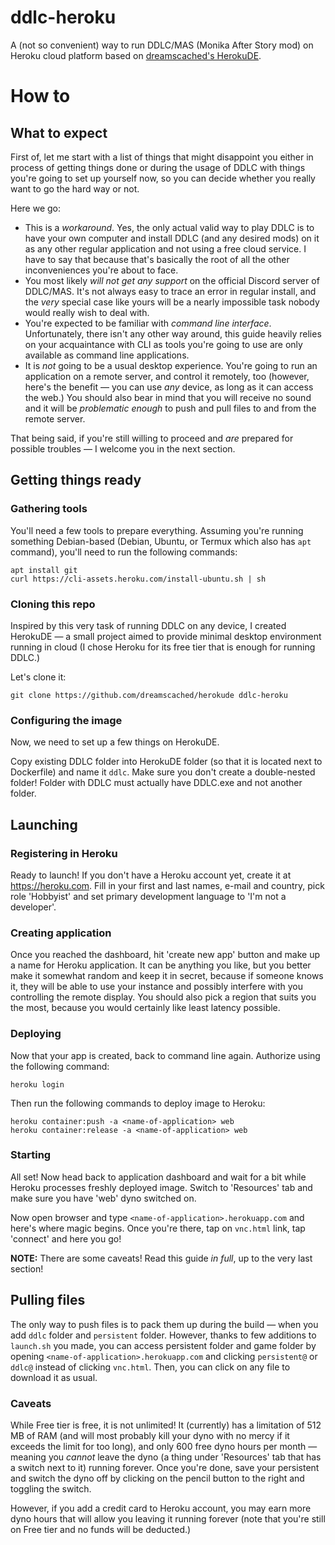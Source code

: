 # ddlc-heroku               

A (not so convenient) way to run DDLC/MAS (Monika After Story mod) on Heroku cloud platform based on
[dreamscached's HerokuDE](https://github.com/dreamscached/herokude).

# How to

## What to expect

First of, let me start with a list of things that might disappoint you either in process of getting things done or
during the usage of DDLC with things you're going to set up yourself now, so you can decide whether you really
want to go the hard way or not.

Here we go:

* This is a *workaround*. Yes, the only actual valid way to play DDLC is to have your own computer and install DDLC
(and any desired mods) on it as any other regular application and not using a free cloud service. 
I have to say that because that's basically the root of all the other inconveniences you're about to face.
* You most likely *will not get any support* on the official Discord server of DDLC/MAS. It's not always easy to
trace an error in regular install, and the *very* special case like yours will be a nearly impossible task nobody 
would really wish to deal with.
* You're expected to be familiar with *command line interface*. Unfortunately, there isn't any other way around, 
this guide heavily relies on your acquaintance with CLI as tools you're going to use are only available as command 
line applications.
* It is *not* going to be a usual desktop experience. You're going to run an application on a remote server,
and control it remotely, too (however, here's the benefit — you can use *any* device, as long as it can access 
the web.) You should also bear in mind that you will receive no sound and it will be *problematic enough* to push
and pull files to and from the remote server.

That being said, if you're still willing to proceed and *are* prepared for possible troubles — I welcome you
in the next section.

## Getting things ready

### Gathering tools

You'll need a few tools to prepare everything. Assuming you're running something Debian-based (Debian, Ubuntu,
or Termux which also has `apt` command), you'll need to run the following commands:

```shell
apt install git
curl https://cli-assets.heroku.com/install-ubuntu.sh | sh
```

### Cloning this repo

Inspired by this very task of running DDLC on any device, I created HerokuDE — a small project aimed to provide
minimal desktop environment running in cloud (I chose Heroku for its free tier that is enough for running DDLC.)

Let's clone it:

```shell
git clone https://github.com/dreamscached/herokude ddlc-heroku
```

### Configuring the image

Now, we need to set up a few things on HerokuDE.

Copy existing DDLC folder into HerokuDE folder (so that it is located next to Dockerfile) and name it `ddlc`.
Make sure you don't create a double-nested folder! Folder with DDLC must actually have DDLC.exe and not another 
folder.

## Launching

### Registering in Heroku

Ready to launch! If you don't have a Heroku account yet, create it at https://heroku.com. Fill in your
first and last names, e-mail and country, pick role 'Hobbyist' and set primary development language to
'I'm not a developer'.

### Creating application

Once you reached the dashboard, hit 'create new app' button and make up a name for Heroku application.
It can be anything you like, but you better make it somewhat random and keep it in secret, because
if someone knows it, they will be able to use your instance and possibly interfere with you
controlling the remote display. You should also pick a region that suits you the most, because you
would certainly like least latency possible.

### Deploying

Now that your app is created, back to command line again. Authorize using the following command:

```shell
heroku login
```

Then run the following commands to deploy image to Heroku:

```shell
heroku container:push -a <name-of-application> web
heroku container:release -a <name-of-application> web
```

### Starting

All set! Now head back to application dashboard and wait for a bit while Heroku processes freshly
deployed image. Switch to 'Resources' tab and make sure you have 'web' dyno switched on.

Now open browser and type `<name-of-application>.herokuapp.com` and here's where magic begins.
Once you're there, tap on `vnc.html` link, tap 'connect' and here you go!

**NOTE:** There are some caveats! Read this guide *in full*, up to the very last section!

## Pulling files

The only way to push files is to pack them up during the build — when you add `ddlc` folder 
and `persistent` folder.
However, thanks to few additions to `launch.sh` you made, you can access persistent folder and
game folder by opening `<name-of-application>.herokuapp.com` and clicking `persistent@` or `ddlc@` 
instead of clicking `vnc.html`. Then, you can click on any file to download it as usual.

### Caveats

While Free tier is free, it is not unlimited! It (currently) has a limitation of 512 MB of RAM
(and will most probably kill your dyno with no mercy if it exceeds the limit for too long),
and only 600 free dyno hours per month — meaning you *cannot* leave the dyno (a thing under 
'Resources' tab that has a switch next to it) running forever. Once you're done, save your 
persistent and switch the dyno off by clicking on the pencil button to the right and toggling
the switch.

However, if you add a credit card to Heroku account, you may earn more dyno hours that will
allow you leaving it running forever (note that you're still on Free tier and no funds will be
deducted.)
